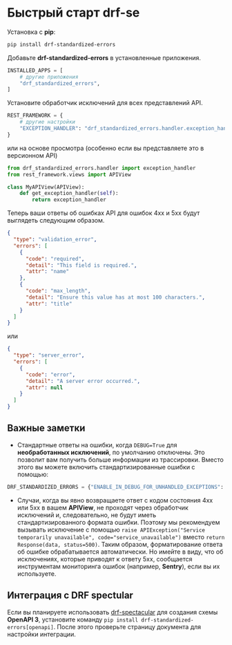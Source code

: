 # Быстрый старт drf-se

Установка с **pip**:

```bash
pip install drf-standardized-errors
```

Добавьте **drf-standardized-errors** в установленные приложения.

```python
INSTALLED_APPS = [
    # другие приложения
    "drf_standardized_errors",
]
```

Установите обработчик исключений для всех представлений API.

```python
REST_FRAMEWORK = {
    # другие настройки
    "EXCEPTION_HANDLER": "drf_standardized_errors.handler.exception_handler"
}
```

или на основе просмотра (особенно если вы представляете это в версионном API)

```python
from drf_standardized_errors.handler import exception_handler
from rest_framework.views import APIView

class MyAPIView(APIView):
    def get_exception_handler(self):
        return exception_handler
```

Теперь ваши ответы об ошибках API для ошибок 4xx и 5xx будут выглядеть следующим образом.

```json
{
  "type": "validation_error",
  "errors": [
    {
      "code": "required",
      "detail": "This field is required.",
      "attr": "name"
    },
    {
      "code": "max_length",
      "detail": "Ensure this value has at most 100 characters.",
      "attr": "title"
    }
  ]
}
```

или

```json
{
  "type": "server_error",
  "errors": [
    {
      "code": "error",
      "detail": "A server error occurred.",
      "attr": null
    }
  ]
}
```

## Важные заметки

* Стандартные ответы на ошибки, когда `DEBUG=True` для **необработанных исключений**, по умолчанию отключены. Это позволит вам получить больше информации из трассировки. Вместо этого вы можете включить стандартизированные ошибки с помощью:

```python
DRF_STANDARDIZED_ERRORS = {"ENABLE_IN_DEBUG_FOR_UNHANDLED_EXCEPTIONS": True}
```

* Случаи, когда вы явно возвращаете ответ с кодом состояния 4xx или 5xx в вашем **APIView**, не проходят через обработчик исключений и, следовательно, не будут иметь стандартизированного формата ошибки. Поэтому мы рекомендуем вызывать исключение с помощью `raise APIException("Service temporarily unavailable", code="service_unavailable")` вместо `return Response(data, status=500)`. Таким образом, форматирование ответа об ошибке обрабатывается автоматически. Но имейте в виду, что об исключениях, которые приводят к ответу 5xx, сообщается инструментам мониторинга ошибок (например, **Sentry**), если вы их используете.

## Интеграция с DRF spectular

Если вы планируете использовать [drf-spectacular](https://github.com/tfranzel/drf-spectacular) для создания схемы **OpenAPI 3**, установите команду `pip install drf-standardized-errors[openapi]`. После этого проверьте страницу документа для настройки интеграции.
